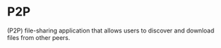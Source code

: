 # P2P
(P2P) file-sharing application that allows users to discover and download files from other peers.
